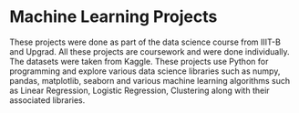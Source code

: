 # Machine Learning Projects
These projects were done as part of the data science course from IIIT-B and Upgrad. All these projects are coursework and were done individually. The datasets were taken from Kaggle.
These projects use Python for programming and explore various data science libraries such as numpy, pandas, matplotlib, seaborn and various machine learning algorithms such as Linear Regression, Logistic Regression, Clustering along with their associated libraries.
